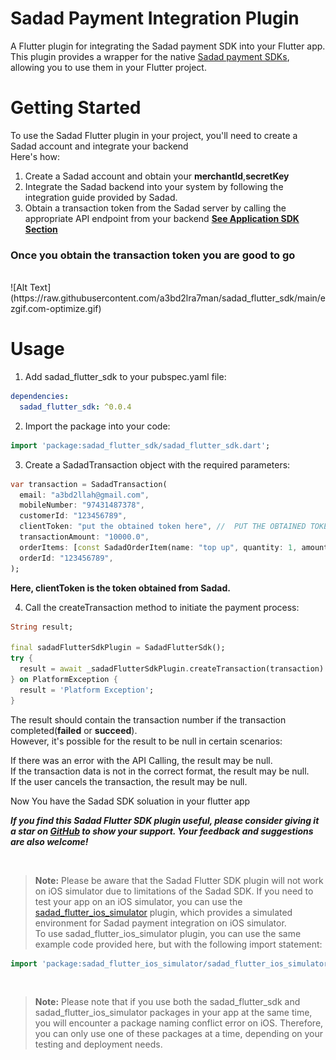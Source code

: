 # Sadad Payment Integration Plugin

A Flutter plugin for integrating the Sadad payment SDK into your Flutter app.  
This plugin provides a wrapper for the native [Sadad payment SDKs](https://developer.sadad.qa),   
allowing you to use them in your Flutter project.
<br>

# Getting Started

To use the Sadad Flutter plugin in your project, you'll need to create a Sadad account and integrate your backend  
Here's how:

1. Create a Sadad account and obtain your **merchantId**,**secretKey**
2. Integrate the Sadad backend into your system by following the integration guide provided by Sadad.
3. Obtain a transaction token from the Sadad server by calling the appropriate API endpoint from your backend **[See Application SDK Section](https://developer.sadad.qa)**

### Once you obtain the transaction token you are good to go

<br>
![Alt Text](https://raw.githubusercontent.com/a3bd2lra7man/sadad_flutter_sdk/main/ezgif.com-optimize.gif)
<br>

# Usage

1. Add sadad_flutter_sdk to your pubspec.yaml file:
```yaml
dependencies:
  sadad_flutter_sdk: ^0.0.4
```
2. Import the package into your code:
```dart
import 'package:sadad_flutter_sdk/sadad_flutter_sdk.dart';
```
3. Create a SadadTransaction object with the required parameters:
```dart
var transaction = SadadTransaction(
  email: "a3bd2llah@gmail.com",
  mobileNumber: "97431487378",
  customerId: "123456789",
  clientToken: "put the obtained token here", //  PUT THE OBTAINED TOKEN HERE
  transactionAmount: "10000.0",
  orderItems: [const SadadOrderItem(name: "top up", quantity: 1, amount: 10000)],
  orderId: "123456789",
);
```
**Here, clientToken is the token obtained from Sadad.**

4. Call the createTransaction method to initiate the payment process:
```dart
String result;

final sadadFlutterSdkPlugin = SadadFlutterSdk();
try {
  result = await _sadadFlutterSdkPlugin.createTransaction(transaction) ?? 'null';
} on PlatformException {
  result = 'Platform Exception';
}
```
The result should contain the transaction number if the transaction completed(**failed** or **succeed**).  
However, it's possible for the result to be null in certain scenarios:

If there was an error with the API Calling, the result may be null.  
If the transaction data is not in the correct format, the result may be null.  
If the user cancels the transaction, the result may be null.


Now You have the Sadad SDK soluation in your flutter app

***If you find this Sadad Flutter SDK plugin useful, please consider giving it a star on [GitHub](https://github.com/a3bd2lra7man/sadad_flutter_sdk) to show your support. Your feedback and suggestions are also welcome!***

<br>

> **Note:**  Please be aware that the Sadad Flutter SDK plugin will not work on iOS simulator due to limitations of the Sadad SDK.
If you need to test your app on an iOS simulator, you can use the [sadad_flutter_ios_simulator](https://pub.dev/packages/sadad_flutter_ios_simulator) plugin, which provides a simulated environment for Sadad payment integration on iOS simulator.  
To use sadad_flutter_ios_simulator plugin, you can use the same example code provided here, but with the following import statement:
```dart
import 'package:sadad_flutter_ios_simulator/sadad_flutter_ios_simulator.dart';
```
<br>

> **Note:** Please note that if you use both the sadad_flutter_sdk and sadad_flutter_ios_simulator packages in your app at the same time, you will encounter a package naming conflict error on iOS. Therefore, you can only use one of these packages at a time, depending on your testing and deployment needs.

<br>
<br>
